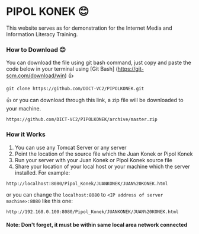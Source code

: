 


# PIPOL KONEK :blush:
This website serves as for demonstration for the Internet Media and Information Literacy Training.

### How to Download :blush:
You can download the file using git bash command, just copy and paste the code below in your terminal using [Git Bash] (https://git-scm.com/download/win) :thumbsup:
```
git clone https://github.com/DICT-VC2/PIPOLKONEK.git
```
:thumbsup: or you can download through this link, a zip file will be downloaded to your machine.
```
https://github.com/DICT-VC2/PIPOLKONEK/archive/master.zip
```

### How it Works
1. You can use any Tomcat Server or any server
2. Point the location of the source file which the Juan Konek or Pipol Konek
3. Run your server with your Juan Konek or Pipol Konek source file
4. Share your location of your local host or your machine which the server installed. For example:
```
http://localhost:8080/Pipol_Konek/JUANKONEK/JUAN%20KONEK.html
```
or you can change the ```localhost:8080``` to ```<IP address of server machine>:8080``` like this one:
```
http://192.168.0.100:8080/Pipol_Konek/JUANKONEK/JUAN%20KONEK.html
```
#### Note: Don't forget, it must be within same local area network connected
